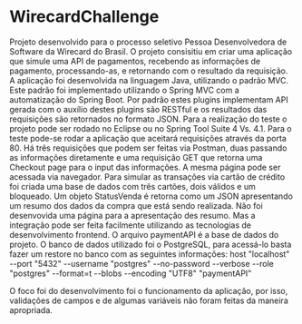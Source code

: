 # WirecardChallenge
Projeto desenvolvido para o processo seletivo Pessoa Desenvolvedora de Software da Wirecard do Brasil.
O projeto consisitiu em criar uma aplicação que simule uma API de pagamentos, recebendo as informações de pagamento, processando-as,
e retornando com o resultado da requisição.
A aplicação foi desenvolvida na linguagem Java, utilizando o padrão MVC. Este padrão foi implementado utilizando o Spring MVC com a automatização do Spring Boot. Por padrão estes plugins implementam API gerada com o auxílio destes plugins são RESTful e os resultados
das requisições são retornados no formato JSON. Para a realização do teste o projeto pode ser rodado no Eclipse ou no Spring Tool Suite 4
Vs. 4.1. 
Para o teste pode-se rodar a aplicação que aceitará requisições através da porta 80. Há três requisições que podem ser feitas via Postman, duas passando as informações diretamente e uma requisição GET que retorna uma Checkout page para o input das informações. A mesma página pode ser acessada via navegador.
Para simular as transações via cartão de crédito foi criada uma base de dados com três cartões, dois válidos e um bloqueado. Um objeto StatusVenda é retorna como um JSON apresentando um resumo dos dados da compra que está sendo realizada. Não foi desenvovida uma página para a apresentação des resumo. Mas a integração pode ser feita facilmente utilizando as tecnologias de desenvolvimento frontend.
O arquivo paymentAPI é a base de dados do projeto. O banco de dados utilizado foi o PostgreSQL, para acessá-lo basta fazer um restore no banco com as seguintes informações:
host "localhost" --port "5432" --username "postgres" --no-password --verbose --role "postgres" --format=t --blobs --encoding "UTF8" "paymentAPI"

O foco foi do desenvolvimento foi o funcionamento da aplicação, por isso, validações de campos e de algumas variáveis não foram feitas da maneira apropriada.

